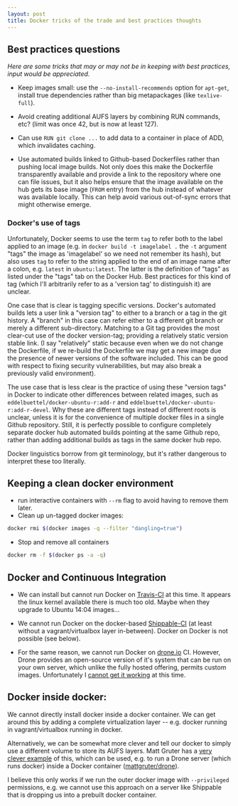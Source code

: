 ```yaml
---
layout: post
title: Docker tricks of the trade and best practices thoughts
---
```



## Best practices questions

_Here are some tricks that may or may not be in keeping with best practices, input would be appreciated._

- Keep images small: use the `--no-install-recommends` option for `apt-get`, install true dependencies rather than big metapackages (like `texlive-full`).
- Avoid creating additional AUFS layers by combining RUN commands, etc? (limit was once 42, but is now at least 127).
- Can use `RUN git clone ...` to add data to a container in place of ADD, which invalidates caching.

- Use automated builds linked to Github-based Dockerfiles rather than pushing local image builds.  Not only does this make the Dockerfile transparently available and provide a link to the repository where one can file issues, but it also helps ensure that the image available on the hub gets its base image (`FROM` entry) from the hub instead of whatever was available locally. This can help avoid various out-of-sync errors that might otherwise emerge.

### Docker's use of tags

Unfortunately, Docker seems to use the term `tag` to refer both to the label applied to an image (e.g. in `docker build -t imagelabel .` the `-t` argument "tags" the image as 'imagelabel' so we need not remember its hash), but also uses `tag` to refer to the string applied to the end of an image name after a colon, e.g. `latest` in `ubuntu:latest`.  The latter is the definition of "tags" as listed under the "tags" tab on the Docker Hub.  Best practices for this kind of tag (which I'll arbitrarily refer to as a 'version tag' to distinguish it) are unclear.

One case that is clear is tagging specific versions.  Docker's automated builds lets a user link a "version tag" to either to a branch or a tag in the git history. A "branch" in this case can refer either to a different git branch or merely a different sub-directory. Matching to a Git tag provides the most clear-cut use of the docker version-tag; providing a relatively static version stable link.  (I say "relatively" static because even when we do not change the Dockerfile, if we re-build the Dockerfile we may get a new image due the presence of newer versions of the software included.  This can be good with respect to fixing security vulnerabilities, but may also break a previously valid environment).

The use case that is less clear is the practice of using these "version tags" in Docker to indicate other differences between related images, such as `eddelbuettel/docker-ubuntu-r:add-r` and `eddelbuettel/docker-ubuntu-r:add-r-devel`.  Why these are different tags instead of different roots is unclear, unless it is for the convenience of multiple docker files in a single Github repository.  Still, it is perfectly possible to configure completely separate docker hub automated builds pointing at the same Github repo, rather than adding additional builds as tags in the same docker hub repo.


Docker linguistics borrow from git terminology, but it's rather dangerous to interpret these too literally.


## Keeping a clean docker environment

- run interactive containers with `--rm` flag to avoid having to remove them later.
- Clean up un-tagged docker images:

```bash
docker rmi $(docker images -q --filter "dangling=true")
```

- Stop and remove all containers

```bash
docker rm -f $(docker ps -a -q)
```




## Docker and Continuous Integration

- We can install but cannot run Docker on [Travis-CI](http://travis.org) at this time.  It appears the linux kernel available there is much too old.  Maybe when they upgrade to Ubuntu 14:04 images...

- We cannot run Docker on the docker-based [Shippable-CI](http://shippable.com) (at least without a vagrant/virtualbox layer in-between).  Docker on Docker is not possible (see below).

- For the same reason, we cannot run Docker on [drone.io](http://drone.io) CI. However, Drone provides an open-source version of it's system that can be run on your own server, which unlike the fully hosted offering, permits custom images. Unfortunately I [cannot get it working](https://github.com/drone/drone/issues/54) at this time.

## Docker inside docker:

We cannot directly install docker inside a docker container.  We can get around this by adding a complete virtualization layer -- e.g. docker running in vagrant/virtualbox running in docker.

Alternatively, we can be somewhat more clever and tell our docker to simply use a different volume to store its AUFS layers. Matt Gruter has a [very clever example](https://github.com/mattgruter/dockerfile-doubledocker) of this, which can be used, e.g. to run a Drone server (which runs docker) inside a Docker container ([mattgruter/drone](http://registry.hub.docker.com/u/mattgruter/drone/)).

I believe this only works if we run the outer docker image with `--privileged` permissions, e.g. we cannot use this approach on a server like Shippable that is dropping us into a prebuilt docker container.







